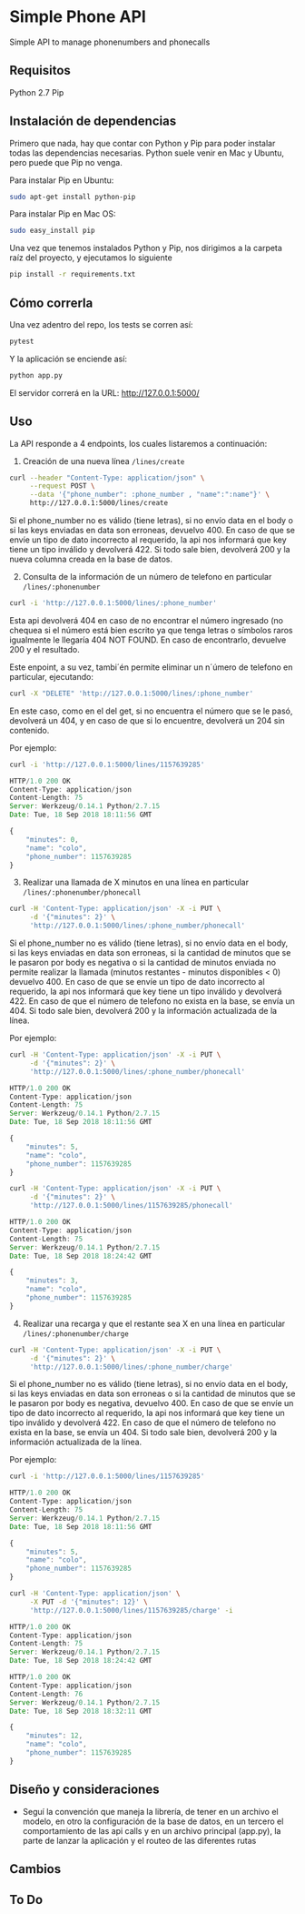 # Simple Phone API

Simple API to manage phonenumbers and phonecalls

## Requisitos
Python 2.7
Pip

## Instalación de dependencias

Primero que nada, hay que contar con Python y Pip para poder instalar todas las dependencias necesarias. Python suele venir en Mac y Ubuntu, pero puede que Pip no venga.

Para instalar Pip en Ubuntu:

```bash
sudo apt-get install python-pip
```

Para instalar Pip en Mac OS:

```bash
sudo easy_install pip
```

Una vez que tenemos instalados Python y Pip, nos dirigimos a la carpeta raíz del proyecto, y ejecutamos lo siguiente
```bash
pip install -r requirements.txt
```


## Cómo correrla
Una vez adentro del repo, los tests se corren así:

```bash
pytest
```

Y la aplicación se enciende así:
```bash
python app.py
```

El servidor correrá en la URL: http://127.0.0.1:5000/

## Uso

La API responde a 4 endpoints, los cuales listaremos a continuación:

1. Creación de una nueva línea `/lines/create`

```bash
curl --header "Content-Type: application/json" \
     --request POST \
     --data '{"phone_number": :phone_number , "name":":name"}' \
     http://127.0.0.1:5000/lines/create
```
Si el phone_number no es válido (tiene letras), si no envío data en el body o si las keys enviadas en data son erroneas, devuelvo 400.
En caso de que se envíe un tipo de dato incorrecto al requerido, la api nos informará que key tiene un tipo inválido y devolverá  422.
Si todo sale bien, devolverá 200 y la nueva columna creada en la base de datos.

2. Consulta de la información de un número de telefono en particular `/lines/:phonenumber`

```bash
curl -i 'http://127.0.0.1:5000/lines/:phone_number'
```
Esta api devolverá 404 en caso de no encontrar el número ingresado (no chequea si el número está bien escrito ya que tenga letras o símbolos raros igualmente le llegaría 404 NOT FOUND.
En caso de encontrarlo, devuelve 200 y el resultado.

Este enpoint, a su vez, tambi´én permite eliminar un n´úmero de telefono en particular, ejecutando:

```bash
curl -X "DELETE" 'http://127.0.0.1:5000/lines/:phone_number'
```

En este caso, como en el del get, si no encuentra el número que se le pasó, devolverá un 404, y en caso de que si lo encuentre, devolverá un 204 sin contenido.

Por ejemplo:
```bash
curl -i 'http://127.0.0.1:5000/lines/1157639285'
```
```javascript
HTTP/1.0 200 OK
Content-Type: application/json
Content-Length: 75
Server: Werkzeug/0.14.1 Python/2.7.15
Date: Tue, 18 Sep 2018 18:11:56 GMT

{
    "minutes": 0, 
    "name": "colo", 
    "phone_number": 1157639285
}
```

3. Realizar una llamada de X minutos en una línea en particular `/lines/:phonenumber/phonecall`

```bash
curl -H 'Content-Type: application/json' -X -i PUT \
     -d '{"minutes": 2}' \
     'http://127.0.0.1:5000/lines/:phone_number/phonecall'
```
Si el phone_number no es válido (tiene letras), si no envío data en el body, si las keys enviadas en data son erroneas, si la cantidad de minutos que se le pasaron por body es negativa o si la cantidad de minutos enviada no permite realizar la llamada (minutos restantes - minutos disponibles < 0) devuelvo 400.
En caso de que se envíe un tipo de dato incorrecto al requerido, la api nos informará que key tiene un tipo inválido y devolverá  422.
En caso de que el número de telefono no exista en la base, se envía un 404.
Si todo sale bien, devolverá 200 y la información actualizada de la línea.

Por ejemplo:
```bash
curl -H 'Content-Type: application/json' -X -i PUT \
     -d '{"minutes": 2}' \
     'http://127.0.0.1:5000/lines/:phone_number/phonecall'
```
```javascript
HTTP/1.0 200 OK
Content-Type: application/json
Content-Length: 75
Server: Werkzeug/0.14.1 Python/2.7.15
Date: Tue, 18 Sep 2018 18:11:56 GMT

{
    "minutes": 5, 
    "name": "colo", 
    "phone_number": 1157639285
}
```
```bash
curl -H 'Content-Type: application/json' -X -i PUT \
     -d '{"minutes": 2}' \
     'http://127.0.0.1:5000/lines/1157639285/phonecall'
```
```javascript
HTTP/1.0 200 OK
Content-Type: application/json
Content-Length: 75
Server: Werkzeug/0.14.1 Python/2.7.15
Date: Tue, 18 Sep 2018 18:24:42 GMT

{
    "minutes": 3, 
    "name": "colo", 
    "phone_number": 1157639285
}
```

4. Realizar una recarga y que el restante sea X en una línea en particular `/lines/:phonenumber/charge`

```bash
curl -H 'Content-Type: application/json' -X -i PUT \
     -d '{"minutes": 2}' \
     'http://127.0.0.1:5000/lines/:phone_number/charge'
```
Si el phone_number no es válido (tiene letras), si no envío data en el body, si las keys enviadas en data son erroneas o si la cantidad de minutos que se le pasaron por body es negativa, devuelvo 400.
En caso de que se envíe un tipo de dato incorrecto al requerido, la api nos informará que key tiene un tipo inválido y devolverá  422.
En caso de que el número de telefono no exista en la base, se envía un 404.
Si todo sale bien, devolverá 200 y la información actualizada de la línea.

Por ejemplo:
```bash
curl -i 'http://127.0.0.1:5000/lines/1157639285'
```
```javascript
HTTP/1.0 200 OK
Content-Type: application/json
Content-Length: 75
Server: Werkzeug/0.14.1 Python/2.7.15
Date: Tue, 18 Sep 2018 18:11:56 GMT

{
    "minutes": 5, 
    "name": "colo", 
    "phone_number": 1157639285
}
```
```bash
curl -H 'Content-Type: application/json' \
     -X PUT -d '{"minutes": 12}' \
     'http://127.0.0.1:5000/lines/1157639285/charge' -i
```
```javascript
HTTP/1.0 200 OK
Content-Type: application/json
Content-Length: 75
Server: Werkzeug/0.14.1 Python/2.7.15
Date: Tue, 18 Sep 2018 18:24:42 GMT

HTTP/1.0 200 OK
Content-Type: application/json
Content-Length: 76
Server: Werkzeug/0.14.1 Python/2.7.15
Date: Tue, 18 Sep 2018 18:32:11 GMT

{
    "minutes": 12, 
    "name": "colo", 
    "phone_number": 1157639285
}
```

## Diseño y consideraciones

* Seguí la convención que maneja la librería, de tener en un archivo el modelo, en otro la configuración de la base de datos, en un tercero el comportamiento de las api calls y en un archivo principal (app.py), la parte de lanzar la aplicación y el routeo de las diferentes rutas

## Cambios 


## To Do


